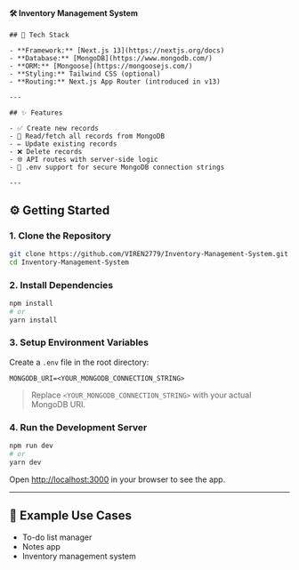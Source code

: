 #### 🛠️ Inventory Management System

````
## 🚀 Tech Stack

- **Framework:** [Next.js 13](https://nextjs.org/docs)
- **Database:** [MongoDB](https://www.mongodb.com/)
- **ORM:** [Mongoose](https://mongoosejs.com/)
- **Styling:** Tailwind CSS (optional)
- **Routing:** Next.js App Router (introduced in v13)

---

## ✨ Features

- ✅ Create new records
- 📖 Read/fetch all records from MongoDB
- ✏️ Update existing records
- ❌ Delete records
- 🌐 API routes with server-side logic
- 🔐 .env support for secure MongoDB connection strings

---
````
## ⚙️ Getting Started

### 1. Clone the Repository

```bash
git clone https://github.com/VIREN2779/Inventory-Management-System.git
cd Inventory-Management-System
````

### 2. Install Dependencies

```bash
npm install
# or
yarn install
```

### 3. Setup Environment Variables

Create a `.env` file in the root directory:

```env
MONGODB_URI=<YOUR_MONGODB_CONNECTION_STRING>
```

> Replace `<YOUR_MONGODB_CONNECTION_STRING>` with your actual MongoDB URI.

### 4. Run the Development Server

```bash
npm run dev
# or
yarn dev
```

Open [http://localhost:3000](http://localhost:3000) in your browser to see the app.

---

## 🧪 Example Use Cases

* To-do list manager
* Notes app
* Inventory management system
